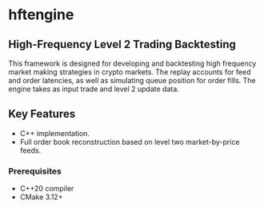 # hftengine

## High-Frequency Level 2 Trading Backtesting 

This framework is designed for developing and backtesting high frequency market making strategies in crypto markets. The replay accounts for feed and order latencies, as well as simulating queue position for order fills. The engine takes as input trade and level 2 update data.

## Key Features

- C++ implementation.
- Full order book reconstruction based on level two market-by-price feeds. 

### Prerequisites
- C++20 compiler
- CMake 3.12+
